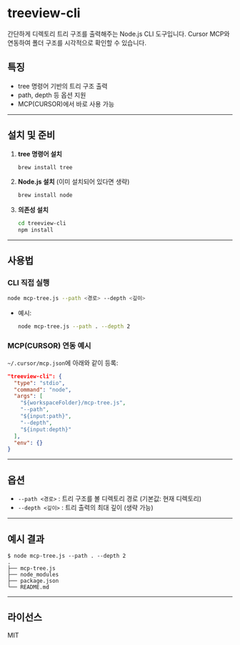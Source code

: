 # treeview-cli

간단하게 디렉토리 트리 구조를 출력해주는 Node.js CLI 도구입니다. Cursor MCP와 연동하여 폴더 구조를 시각적으로 확인할 수 있습니다.

## 특징
- tree 명령어 기반의 트리 구조 출력
- path, depth 등 옵션 지원
- MCP(CURSOR)에서 바로 사용 가능

---

## 설치 및 준비

1. **tree 명령어 설치**
   ```bash
   brew install tree
   ```
2. **Node.js 설치**
   (이미 설치되어 있다면 생략)
   ```bash
   brew install node
   ```
3. **의존성 설치**
   ```bash
   cd treeview-cli
   npm install
   ```

---

## 사용법

### CLI 직접 실행
```bash
node mcp-tree.js --path <경로> --depth <깊이>
```
- 예시:
  ```bash
  node mcp-tree.js --path . --depth 2
  ```

### MCP(CURSOR) 연동 예시
`~/.cursor/mcp.json`에 아래와 같이 등록:

```json
"treeview-cli": {
  "type": "stdio",
  "command": "node",
  "args": [
    "${workspaceFolder}/mcp-tree.js",
    "--path",
    "${input:path}",
    "--depth",
    "${input:depth}"
  ],
  "env": {}
}
```

---

## 옵션
- `--path <경로>` : 트리 구조를 볼 디렉토리 경로 (기본값: 현재 디렉토리)
- `--depth <깊이>` : 트리 출력의 최대 깊이 (생략 가능)

---

## 예시 결과
```
$ node mcp-tree.js --path . --depth 2
.
├── mcp-tree.js
├── node_modules
├── package.json
└── README.md
```

---

## 라이선스
MIT 